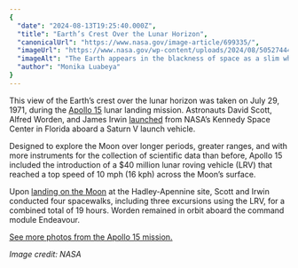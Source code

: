```yaml
---
{
  "date": "2024-08-13T19:25:40.000Z",
  "title": "Earth’s Crest Over the Lunar Horizon",
  "canonicalUrl": "https://www.nasa.gov/image-article/699335/",
  "imageUrl": "https://www.nasa.gov/wp-content/uploads/2024/08/5052744416-353f737db7-o.jpg",
  "imageAlt": "The Earth appears in the blackness of space as a slim white crescent. In the foreground is the rough, rocky gray surface of the Moon.",
  "author": "Monika Luabeya"
}
---
```


This view of the Earth’s crest over the lunar horizon was taken on July 29, 1971, during the [Apollo 15](https://www.nasa.gov/mission/apollo-15/) lunar landing mission. Astronauts David Scott, Alfred Worden, and James Irwin [launched](https://www.nasa.gov/history/50-years-ago-apollo-15-launches-to-the-moon/) from NASA’s Kennedy Space Center in Florida aboard a Saturn V launch vehicle.

Designed to explore the Moon over longer periods, greater ranges, and with more instruments for the collection of scientific data than before, Apollo 15 included the introduction of a $40 million lunar roving vehicle (LRV) that reached a top speed of 10 mph (16 kph) across the Moon’s surface.

Upon [landing on the Moon](https://www.nasa.gov/history/50-years-ago-apollo-15-on-the-moon-at-hadley-apennine/) at the Hadley-Apennine site, Scott and Irwin conducted four spacewalks, including three excursions using the LRV, for a combined total of 19 hours. Worden remained in orbit aboard the command module Endeavour.

[See more photos from the Apollo 15 mission.](https://www.nasa.gov/gallery/apollo-15/)

_Image credit: NASA_
